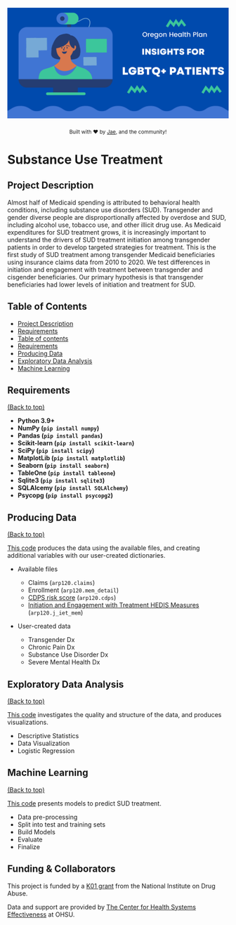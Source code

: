 ![](./images/ohp_banner.png)

<p align="center">
  <sub>
    Built with ❤︎ by
    <a href="https://github.com/jaedowning">Jae</a>, 
    and the community!
  </sub>
</p>

# Substance Use Treatment

## Project Description

Almost half of Medicaid spending is attributed to behavioral health conditions, including substance use disorders (SUD). Transgender and gender diverse people are disproportionally affected by overdose and SUD, including alcohol use, tobacco use, and other illicit drug use. As Medicaid expenditures for SUD treatment grows, it is increasingly important to understand the drivers of SUD treatment initiation among transgender patients in order to develop targeted strategies for treatment. This is the first study of SUD treatment among transgender Medicaid beneficiaries using insurance claims data from 2010 to 2020. We test differences in initiation and engagement with treatment between transgender and cisgender beneficiaries. Our primary hypothesis is that transgender beneficiaries had lower levels of initiation and treatment for SUD.

## Table of Contents
- [Project Description](#project-description)
- [Requirements](#requirements)
- [Table of contents](#table-of-contents)
- [Requirements](#requirements)
- [Producing Data](#producing-data)
- [Exploratory Data Analysis](#exploratory-data-analysis)
- [Machine Learning](#machine-learning)

## Requirements
[(Back to top)](#table-of-contents)

* **Python 3.9+**
* **NumPy (`pip install numpy`)**
* **Pandas (`pip install pandas`)**
* **Scikit-learn (`pip install scikit-learn`)**
* **SciPy (`pip install scipy`)**
* **MatplotLib (`pip install matplotlib`)**
* **Seaborn (`pip install seaborn`)**
* **TableOne (`pip install tableone`)**
* **Sqlite3 (`pip install sqlite3`)**
* **SQLAlcemy (`pip install SQLAlchemy`)**
* **Psycopg (`pip install psycopg2`)**

## Producing Data 
[(Back to top)](#table-of-contents)

[This code](trans_sud_clean.ipynb) produces the data using the available files, and creating additional variables with our user-created dictionaries. 

- Available files
  - Claims (`arp120.claims`)
  - Enrollment (`arp120.mem_detail`)
  - [CDPS risk score](https://www.cms.gov/Research-Statistics-Data-and-Systems/Research/HealthCareFinancingReview/List-of-Past-Articles-Items/CMS1191627) (`arp120.cdps`)
  - [Initiation and Engagement with Treatment HEDIS Measures](https://www.ncqa.org/hedis/measures/initiation-and-engagement-of-alcohol-and-other-drug-abuse-or-dependence-treatment/) (`arp120.j_iet_mem`)
  
- User-created data
  - Transgender Dx
  - Chronic Pain Dx
  - Substance Use Disorder Dx
  - Severe Mental Health Dx

## Exploratory Data Analysis
[(Back to top)](#table-of-contents)

[This code](trans_sud_eda.ipynb) investigates the quality and structure of the data, and produces visualizations.

- Descriptive Statistics
- Data Visualization
- Logistic Regression

## Machine Learning
[(Back to top)](#table-of-contents)

[This code](trans_sud_ml.ipynb) presents models to predict SUD treatment.

- Data pre-processing
- Split into test and training sets
- Build Models
- Evaluate
- Finalize

## Funding & Collaborators

This project is funded by a [K01 grant](https://reporter.nih.gov/search/TwUZdye2PkK94TZ0KQCM5A/project-details/10432100) from the National Institute on Drug Abuse.

Data and support are provided by [The Center for Health Systems Effectiveness](https://www.ohsu.edu/center-for-health-systems-effectiveness) at OHSU.
